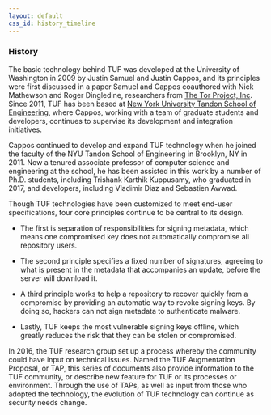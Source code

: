 ```yaml
---
layout: default
css_id: history_timeline
---
```


### History

The basic technology behind TUF was developed at the University of Washington
in 2009 by Justin Samuel and Justin Cappos, and its principles were first
discussed in a paper Samuel and Cappos coauthored with Nick Mathewson and Roger
Dingledine, researchers from [The Tor Project,
Inc](https://www.torproject.org/).  Since 2011, TUF has been based at [New York
University Tandon School of Engineering](http://engineering.nyu.edu/), where
Cappos, working with a team of graduate students and developers, continues to
supervise its development and integration initiatives.

Cappos continued to develop and expand TUF technology when he joined the
faculty of the NYU Tandon School of Engineering in Brooklyn, NY in 2011.
Now a tenured associate professor of computer science and engineering at the
school, he has been assisted in this work by a number of  Ph.D. students,
including Trishank Karthik Kuppusamy, who graduated in 2017, and developers,
including Vladimir Diaz and Sebastien Awwad.

Though TUF technologies have been customized to meet end-user specifications,
four core principles continue to be central to its design.

* The first is separation of responsibilities for signing metadata, which means
one compromised key does not automatically compromise all repository users.

* The second principle specifies a fixed number of signatures, agreeing to what
is present in the metadata that accompanies an update, before the server will
download it.

* A third principle works to help a repository to recover quickly from a
compromise by providing an automatic way to revoke signing keys. By doing so,
hackers can not sign metadata to authenticate malware.

* Lastly, TUF keeps the most vulnerable signing keys offline, which greatly
reduces the risk that they can be stolen or compromised.

In 2016, the TUF research group set up a process whereby the community could
have input on technical issues. Named the TUF Augmentation Proposal, or TAP,
this series of documents also provide information to the TUF community, or
describe new feature for TUF or its processes or environment. Through the use
of TAPs, as well as input from those who adopted the technology, the evolution
of TUF technology can continue as security needs change.
